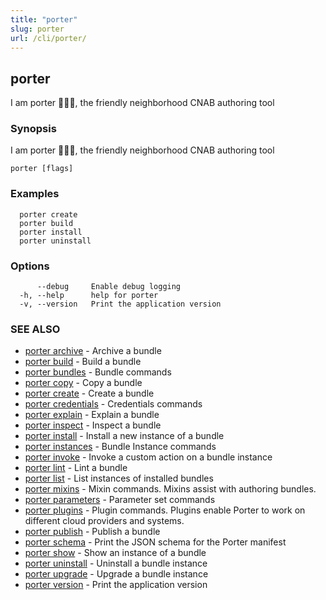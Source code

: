 ```yaml
---
title: "porter"
slug: porter
url: /cli/porter/
---
```

## porter

I am porter 👩🏽‍✈️, the friendly neighborhood CNAB authoring tool

### Synopsis

I am porter 👩🏽‍✈️, the friendly neighborhood CNAB authoring tool

```
porter [flags]
```

### Examples

```
  porter create
  porter build
  porter install
  porter uninstall
```

### Options

```
      --debug     Enable debug logging
  -h, --help      help for porter
  -v, --version   Print the application version
```

### SEE ALSO

* [porter archive](/cli/porter_archive/)	 - Archive a bundle
* [porter build](/cli/porter_build/)	 - Build a bundle
* [porter bundles](/cli/porter_bundles/)	 - Bundle commands
* [porter copy](/cli/porter_copy/)	 - Copy a bundle
* [porter create](/cli/porter_create/)	 - Create a bundle
* [porter credentials](/cli/porter_credentials/)	 - Credentials commands
* [porter explain](/cli/porter_explain/)	 - Explain a bundle
* [porter inspect](/cli/porter_inspect/)	 - Inspect a bundle
* [porter install](/cli/porter_install/)	 - Install a new instance of a bundle
* [porter instances](/cli/porter_instances/)	 - Bundle Instance commands
* [porter invoke](/cli/porter_invoke/)	 - Invoke a custom action on a bundle instance
* [porter lint](/cli/porter_lint/)	 - Lint a bundle
* [porter list](/cli/porter_list/)	 - List instances of installed bundles
* [porter mixins](/cli/porter_mixins/)	 - Mixin commands. Mixins assist with authoring bundles.
* [porter parameters](/cli/porter_parameters/)	 - Parameter set commands
* [porter plugins](/cli/porter_plugins/)	 - Plugin commands. Plugins enable Porter to work on different cloud providers and systems.
* [porter publish](/cli/porter_publish/)	 - Publish a bundle
* [porter schema](/cli/porter_schema/)	 - Print the JSON schema for the Porter manifest
* [porter show](/cli/porter_show/)	 - Show an instance of a bundle
* [porter uninstall](/cli/porter_uninstall/)	 - Uninstall a bundle instance
* [porter upgrade](/cli/porter_upgrade/)	 - Upgrade a bundle instance
* [porter version](/cli/porter_version/)	 - Print the application version

